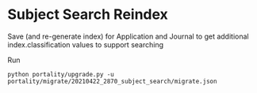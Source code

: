 # Subject Search Reindex

Save (and re-generate index) for Application and Journal to get additional index.classification values to support
searching

Run

    python portality/upgrade.py -u portality/migrate/20210422_2870_subject_search/migrate.json